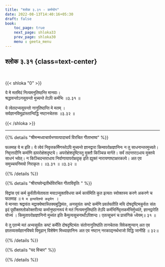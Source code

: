 ```yaml
---
title: "श्लोक ३.३१ - कर्मयोग"
date: 2022-08-13T14:40:16+05:30
draft: false
book:
    toc_page: true
    next_page: shloka33
    prev_page: shloka30
    menu : geeta_menu
---
```




## श्लोक ३.३१ {class=text-center}

<br/>

{{< shloka  "0"  >}}

ये मे मतमिदं नित्यमनुतिष्ठन्ति मानवाः।  
श्रद्धावन्तोऽनसूयन्तो मुच्यन्ते तेऽपि कर्मभिः ॥३.३१ ॥ 

ये त्वेतदभ्यसूयन्तो नानुतिष्ठन्ति मे मतम् ।  
सर्वज्ञानविमूढांस्तान्विद्धि नष्टानचेतसः ॥३.३२ ॥ 
 

{{< /shloka >}}

---


{{% details "श्रीमन्मध्वाचार्यभगवत्पादाचर्य विरचित  गीताभाष्य" %}}

फलमाह ये म इति। ये त्वेवं निवृत्तकर्मिणस्तेऽपि मुच्यन्ते ज्ञानद्वारा किम्वपरोक्षज्ञानिनः न तु साधनान्तरमुच्यते।निवृत्तादीनि कर्माणि ह्यपरोक्षेशदृष्टये। अपरोक्षेशदृष्टिस्तु मुक्तौ किञ्चिन्न मार्गते। सर्वं तदन्तराऽधाय मुक्तये साधनं भवेत्। न किञ्चिदन्तराधाय निर्वाणायापरोक्षदृक् इति ह्युक्तं नारायणाष्टाक्षरकल्पे। अत एव समुच्चयनिमयो निराकृतः।  ॥३.३१ ॥  ॥३.३२ ॥ 

{{% /details %}}



{{% details "श्रीराघवेन्द्रतीर्थविरचित गीताविवृतिः " %}}

विद्वांस एवं कर्म कुर्वंतीत्येतावता मयाऽप्युक्तविधया कर्म कार्यमिति 
कुत इत्यतः स्वोक्तस्य करणे अकरणे च फलमाह ॥
`ये म इत्यादिश्यो कद्वयेन `।  
ये मानवाः श्रद्वावंतः मद्वाक्येष्वास्तिक्यबुद्धिमंतः, अनसूयंतः कष्टे 
कर्मणि प्रवर्तयतीति मयि दोषदृष्टिमकुर्वतः संतः इदं 
पूर्वोक्तश्लोकोक्तरीत्या कर्मानुष्ठानरूपं मे मतं नित्यमनुतिष्ठंति 
तेऽपि कर्मभिर्निवृत्तकर्मभिर्मुच्यंते,  ज्ञानद्वारेति योज्यं । 
किमुतापरोक्षज्ञानिनो मुच्यंत इति कैमुत्यसूचनार्थोऽपिशन्दः।
एतत्सूचनं च प्रासंगिकं ध्येयम्‌॥ ३१ ॥   

ये तु एतन्मे मतं अभ्यसूर्यंतः कष्टं कर्मेति
दोषदृष्टिमंतः संतोनानुतिष्ठंति तानचेतसः विवेकशून्यान्‌ अत एव
ज्ञातव्यसर्वज्ञानविषये विमूढान्‌ विशेषेण मिथ्याज्ञानिनः अत एव नष्टान्‌
नरकाद्यनर्थभाजो विद्धि जानीहि ॥ ३२॥



{{% /details %}}



{{% details "पद विचार" %}}


{{% /details %}}
